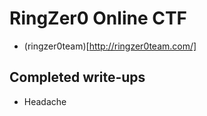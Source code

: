 # RingZer0 Online CTF

- (ringzer0team)[http://ringzer0team.com/]

## Completed write-ups

- Headache
